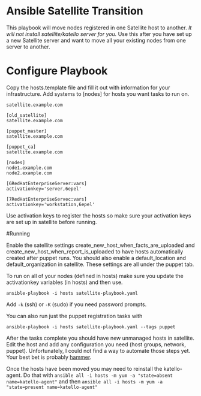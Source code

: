 # Ansible Satellite Transition
This playbook will move nodes registered in one Satellite host to another. *It will not install satellite/katello server for you.* Use this after you have set up a new Satellite server and want to move all your existing nodes from one server to another.

# Configure Playbook
Copy the hosts.template file and fill it out with information for your infrastructure. Add systems to [nodes] for hosts you want tasks to run on.

```[satellite]
satellite.example.com

[old_satellite]
satellite.example.com

[puppet_master]
satellite.example.com

[puppet_ca]
satellite.example.com

[nodes]
node1.example.com
node2.example.com
 
[6RedHatEnterpriseServer:vars]
activationkey='server,6epel'

[7RedHatEnterpriseServec:vars]
activationkey='workstation,6epel'
```
Use activation keys to register the hosts so make sure your activation keys are set up in satellite before running.

#Running

Enable the satellite settings create_new_host_when_facts_are_uploaded and create_new_host_when_report_is_uploaded to have hosts automatically created after puppet runs. You should also enable a default_location and default_organization in satellite. These settings are all under the puppet tab.

To run on all of your nodes (defined in hosts) make sure you update the activationkey variables (in hosts) and then use.

`ansible-playbook -i hosts satellite-playbook.yaml`

Add `-k` (ssh) or `-K` (sudo) if you need password prompts.

You can also run just the puppet registration tasks with

`ansible-playbook -i hosts satellite-playbook.yaml --tags puppet`

After the tasks complete you should have new unmanaged hosts in satellite. Edit the host and add any configuration you need (host groups, network, puppet). Unfortunately, I could not find a way to automate those steps yet. Your best bet is probably [hammer](https://github.com/theforeman/hammer-cli).

Once the hosts have been moved you may need to reinstall the katello-agent. Do that with `ansible all -i hosts -m yum -a "state=absent name=katello-agent"` and then `ansible all -i hosts -m yum -a "state=present name=katello-agent"`
